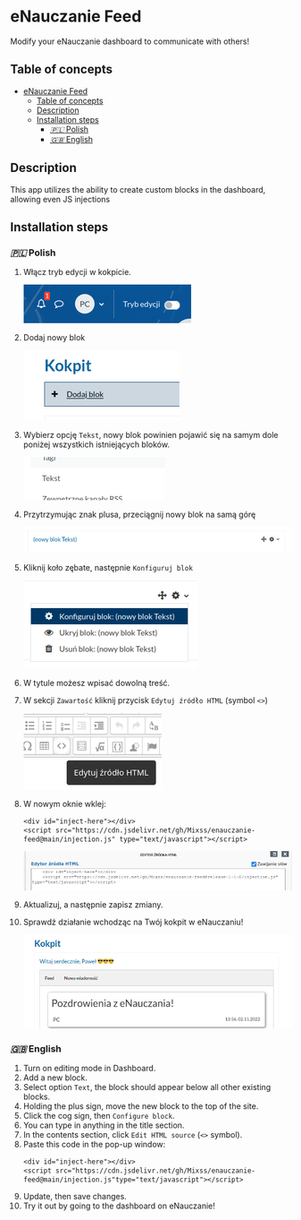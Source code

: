 # eNauczanie Feed

Modify your eNauczanie dashboard to communicate with others!

## Table of concepts

- [eNauczanie Feed](#enauczanie-feed)
  - [Table of concepts](#table-of-concepts)
  - [Description](#description)
  - [Installation steps](#installation-steps)
    - [*🇵🇱* Polish](#-polish)
    - [*🇬🇧* English](#-english)

## Description

This app utilizes the ability to create custom blocks in the dashboard, allowing
even JS injections

## Installation steps

### *🇵🇱* Polish

1. Włącz tryb edycji w kokpicie.
   
   ![screen-1](./images/screen-1.png)
2. Dodaj nowy blok
   
   ![screen-2](./images/screen-2.png)
3. Wybierz opcję `Tekst`, nowy blok powinien pojawić się na samym dole poniżej wszystkich istniejących bloków.
   
   ![screen-3](./images/screen-3.png)
4. Przytrzymując znak plusa, przeciągnij nowy blok na samą górę
   
   ![screen-4](./images/screen-4.png)
5. Kliknij koło zębate, następnie `Konfiguruj blok`
   
   ![screen-5](./images/screen-5.png)
6. W tytule możesz wpisać dowolną treść.
   
7. W sekcji `Zawartość` kliknij przycisk `Edytuj źródło HTML` (symbol `<>`)
   
   ![screen-6](./images/screen-6.png)
8. W nowym oknie wklej:
   ```
   <div id="inject-here"></div>
   <script src="https://cdn.jsdelivr.net/gh/Mixss/enauczanie-feed@main/injection.js" type="text/javascript"></script>
   ```
   ![screen-7](./images/screen-7.png)

9.  Aktualizuj, a następnie zapisz zmiany.
10. Sprawdź działanie wchodząc na Twój kokpit w eNauczaniu!

    ![screen-8](./images/screen-8.png)

### *🇬🇧* English

1. Turn on editing mode in Dashboard.
2. Add a new block.
3. Select option `Text`, the block should appear below all other existing
blocks.
4. Holding the plus sign, move the new block to the top of the site.
5. Click the cog sign, then `Configure block`.
6. You can type in anything in the title section.
7. In the contents section, click `Edit HTML source` (`<>` symbol). 
8. Paste this code in the pop-up window:
   ```
   <div id="inject-here"></div>
   <script src="https://cdn.jsdelivr.net/gh/Mixss/enauczanie-feed@main/injection.js"type="text/javascript"></script>
   ```
9. Update, then save changes.
10. Try it out by going to the dashboard on eNauczanie!
